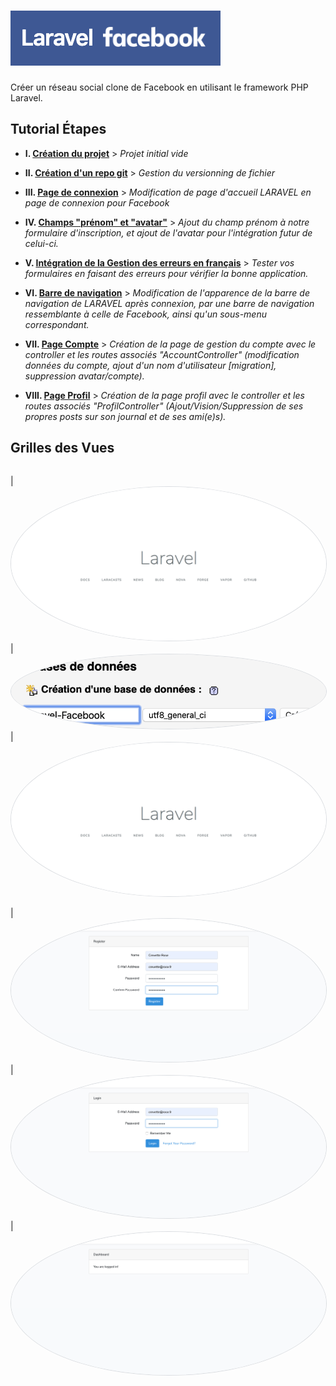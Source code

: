 # ![Logo Laravel Facebook](docs/logo-laravel-facebook.png)

Créer un réseau social clone de Facebook en utilisant le framework PHP Laravel.

## Tutorial Étapes

-   **I. [Création du projet](docs/creation-projet.md)** > _Projet initial vide_

-   **II. [Création d'un repo git](docs/creation-repo-git.md)** > _Gestion du versionning de fichier_

-   **III. [Page de connexion](docs/page-connexion.md)** > _Modification de page d'accueil LARAVEL en page de connexion pour Facebook_

-   **IV. [Champs "prénom" et "avatar"](docs/firstname-and-avatar.md)** > _Ajout du champ prénom à notre formulaire d'inscription, et ajout de l'avatar pour l'intégration futur de celui-ci._

-   **V. [Intégration de la Gestion des erreurs en français](docs/gestion-erreur-fr.md)** > _Tester vos formulaires en faisant des erreurs pour vérifier la bonne application._

-   **VI. [Barre de navigation](docs/barre-navigation.md)** > _Modification de l'apparence de la barre de navigation de LARAVEL après connexion, par une barre de navigation ressemblante à celle de Facebook, ainsi qu'un sous-menu correspondant._

-   **VII. [Page Compte](docs/page-compte.md)** > _Création de la page de gestion du compte avec le controller et les routes associés "AccountController" (modification données du compte, ajout d'un nom d'utilisateur \[migration], suppression avatar/compte)._

-   **VIII. [Page Profil](docs/page-profil.md)** > _Création de la page profil avec le controller et les routes associés "ProfilController" (Ajout/Vision/Suppression de ses propres posts sur son journal et de ses ami(e)s)._

## Grilles des Vues

|     |     |     |
| :-: | :-: | :-: |


| <img style="border-radius:50%; border:1px solid #DADDE1;" src="docs/localhost.png">
| <img style="border-radius:50%; border:1px solid #DADDE1;" src="docs/PHPMyAdmin-CreateBDD.png">
| <img style="border-radius:50%; border:1px solid #DADDE1;" src="docs/localhost.png">

| <img style="border-radius:50%; border:1px solid #DADDE1;" src="docs/Base-register.png">
| <img style="border-radius:50%; border:1px solid #DADDE1;" src="docs/Base-login.png">
| <img style="border-radius:50%; border:1px solid #DADDE1;" src="docs/Base-logged_in.png">
